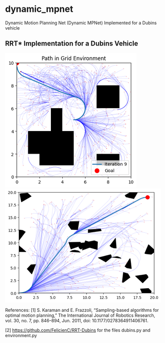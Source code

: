 # dynamic_mpnet
Dynamic Motion Planning Net (Dynamic MPNet) Implemented for a Dubins vehicle

## RRT* Implementation for a Dubins Vehicle

![Grid Environment](images/grid_env_rrt_.png)
![Static Environment](images/static_env_rrt.png)


References:
[1] S. Karaman and E. Frazzoli, “Sampling-based algorithms for optimal motion planning,” The International Journal of Robotics Research, vol. 30, no. 7, pp. 846–894, Jun. 2011, doi: 10.1177/0278364911406761.

[2] https://github.com/FelicienC/RRT-Dubins for the files dubins.py and environment.py